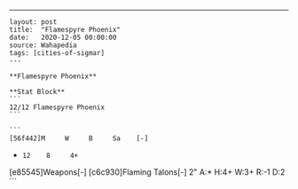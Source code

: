 ---
    layout: post
    title:  "Flamespyre Phoenix"
    date:   2020-12-05 00:00:00
    source: Wahapedia
    tags: [cities-of-sigmar]
    ---
    
    **Flamespyre Phoenix**
    
    **Stat Block**
    ```
    12/12 Flamespyre Phoenix
    ```
    
    ```
    [56f442]M     W     B     Sa    [-]
*     12    8     4+    
[e85545]Weapons[-]
[c6c930]Flaming Talons[-]
2"     A:*    H:4+   W:3+   R:-1   D:2   
    ```
    
    
    